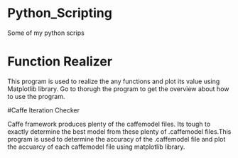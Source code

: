# Python_Scripting
Some of my python scrips

# Function Realizer

This program is used to realize the any functions and plot its value using Matplotlib library. Go to thorugh the program to get the  overview about how to use the program.

#Caffe Iteration Checker

Caffe framework produces plenty of the caffemodel files. Its tough to exactly determine the best model from these plenty of .caffemodel files.This program is used to determine the accuracy of the .caffemodel file and plot the accuarcy of each caffemodel file using matplotlib library.
